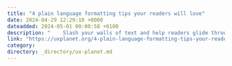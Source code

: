 ```yaml
---
title: "4 plain language formatting tips your readers will love"
date: 2024-04-29 12:29:18 +0000
dateadded: 2024-05-01 00:00:58 +0100
description: "    Slash your walls of text and help readers glide through your content  Continue reading on UX Planet »  "
link: "https://uxplanet.org/4-plain-language-formatting-tips-your-readers-will-love-06404b2a1da0?source=rss----819cc2aaeee0---4"
category:
directory: _directory/ux-planet.md
---
```

